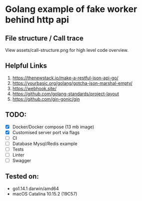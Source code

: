 # Golang example of fake worker behind http api  

## File structure / Call trace

View assets/call-structure.png for high level code overview.

## Helpful Links

1. https://thenewstack.io/make-a-restful-json-api-go/
2. https://yourbasic.org/golang/gotcha-json-marshal-empty/
3. https://webhook.site/
4. https://github.com/golang-standards/project-layout
5. https://github.com/gin-gonic/gin

## TODO:

- [X] Docker/Docker compose (13 mb image)
- [X] Customised server port via flags
- [ ] CI
- [ ] Database Mysql/Redis example
- [ ] Tests
- [ ] Linter
- [ ] Swagger

## Tested on:

- go1.14.1 darwin/amd64
- macOS Catalina 10.15.2 (19C57)